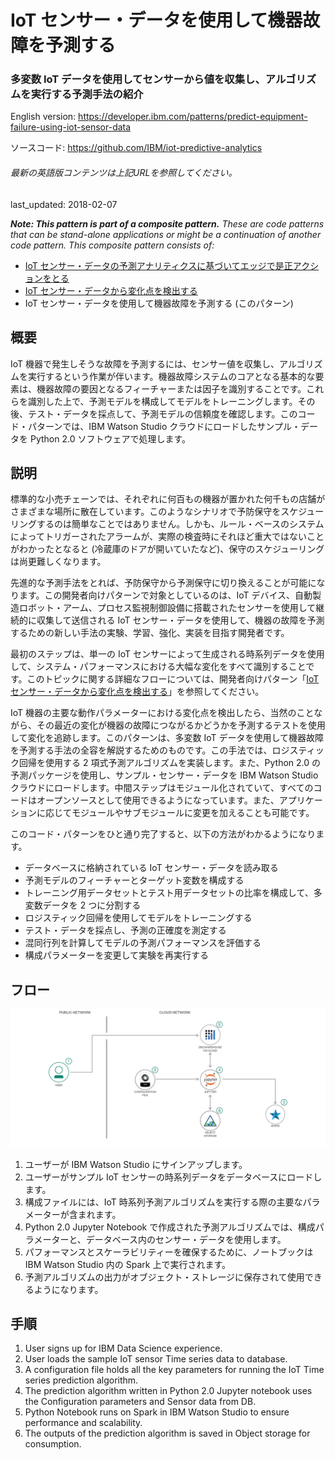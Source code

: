 # IoT センサー・データを使用して機器故障を予測する

### 多変数 IoT データを使用してセンサーから値を収集し、アルゴリズムを実行する予測手法の紹介

English version: https://developer.ibm.com/patterns/predict-equipment-failure-using-iot-sensor-data
  
ソースコード: https://github.com/IBM/iot-predictive-analytics

###### 最新の英語版コンテンツは上記URLを参照してください。
last_updated: 2018-02-07

 
_**Note: This pattern is part of a composite pattern.** These are code patterns that can be stand-alone applications or might be a continuation of another code pattern. This composite pattern consists of:_

* [IoT センサー・データの予測アナリティクスに基づいてエッジで是正アクションをとる](https://developer.ibm.com/jp/patterns/iot-edge-predictive-analytics-corrective-actions/)
* [IoT センサー・データから変化点を検出する](https://developer.ibm.com/jp/patterns/detect-change-points-in-iot-sensor-data/)
* IoT センサー・データを使用して機器故障を予測する (このパターン)

## 概要

IoT 機器で発生しそうな故障を予測するには、センサー値を収集し、アルゴリズムを実行するという作業が伴います。機器故障システムのコアとなる基本的な要素は、機器故障の要因となるフィーチャーまたは因子を識別することです。これらを識別した上で、予測モデルを構成してモデルをトレーニングします。その後、テスト・データを採点して、予測モデルの信頼度を確認します。このコード・パターンでは、IBM Watson Studio クラウドにロードしたサンプル・データを Python 2.0 ソフトウェアで処理します。

## 説明

標準的な小売チェーンでは、それぞれに何百もの機器が置かれた何千もの店舗がさまざまな場所に散在しています。このようなシナリオで予防保守をスケジューリングするのは簡単なことではありません。しかも、ルール・ベースのシステムによってトリガーされたアラームが、実際の検査時にそれほど重大ではないことがわかったとなると (冷蔵庫のドアが開いていたなど)、保守のスケジューリングは尚更難しくなります。

先進的な予測手法をとれば、予防保守から予測保守に切り換えることが可能になります。この開発者向けパターンで対象としているのは、IoT デバイス、自動製造ロボット・アーム、プロセス監視制御設備に搭載されたセンサーを使用して継続的に収集して送信される IoT センサー・データを使用して、機器の故障を予測するための新しい手法の実験、学習、強化、実装を目指す開発者です。

最初のステップは、単一の IoT センサーによって生成される時系列データを使用して、システム・パフォーマンスにおける大幅な変化をすべて識別することです。このトピックに関する詳細なフローについては、開発者向けパターン「[IoT センサー・データから変化点を検出する](https://developer.ibm.com/jp/patterns/detect-change-points-in-iot-sensor-data/)」を参照してください。

IoT 機器の主要な動作パラメーターにおける変化点を検出したら、当然のことながら、その最近の変化が機器の故障につながるかどうかを予測するテストを使用して変化を追跡します。このパターンは、多変数 IoT データを使用して機器故障を予測する手法の全容を解説するためのものです。この手法では、ロジスティック回帰を使用する 2 項式予測アルゴリズムを実装します。また、Python 2.0 の予測パッケージを使用し、サンプル・センサー・データを IBM Watson Studio クラウドにロードします。中間ステップはモジュール化されていて、すべてのコードはオープンソースとして使用できるようになっています。また、アプリケーションに応じてモジュールやサブモジュールに変更を加えることも可能です。

このコード・パターンをひと通り完了すると、以下の方法がわかるようになります。

* データベースに格納されている IoT センサー・データを読み取る
* 予測モデルのフィーチャーとターゲット変数を構成する
* トレーニング用データセットとテスト用データセットの比率を構成して、多変数データを 2 つに分割する
* ロジスティック回帰を使用してモデルをトレーニングする
* テスト・データを採点し、予測の正確度を測定する
* 混同行列を計算してモデルの予測パフォーマンスを評価する
* 構成パラメーターを変更して実験を再実行する

## フロー

![フロー](./images/predict-equipment-failure-iot.png)

1. ユーザーが IBM Watson Studio にサインアップします。
2. ユーザーがサンプル IoT センサーの時系列データをデータベースにロードします。
3. 構成ファイルには、IoT 時系列予測アルゴリズムを実行する際の主要なパラメーターが含まれます。
4. Python 2.0 Jupyter Notebook で作成された予測アルゴリズムでは、構成パラメーターと、データベース内のセンサー・データを使用します。
5. パフォーマンスとスケーラビリティーを確保するために、ノートブックは IBM Watson Studio 内の Spark 上で実行されます。
6. 予測アルゴリズムの出力がオブジェクト・ストレージに保存されて使用できるようになります。

## 手順

1. User signs up for IBM Data Science experience.
2. User loads the sample IoT sensor Time series data to database.
3. A configuration file holds all the key parameters for running the IoT Time series prediction algorithm.
4. The prediction algorithm written in Python 2.0 Jupyter notebook uses the Configuration parameters and Sensor data from DB.
5. Python Notebook runs on Spark in IBM Watson Studio to ensure performance and scalability.
6. The outputs of the prediction algorithm is saved in Object storage for consumption.
